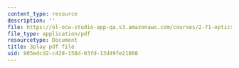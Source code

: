 ```yaml
---
content_type: resource
description: ''
file: https://ol-ocw-studio-app-qa.s3.amazonaws.com/courses/2-71-optics-spring-2009/905edcd2c428158d03fd13d49fe21868_Q84-DIyl5wQ.pdf
file_type: application/pdf
resourcetype: Document
title: 3play pdf file
uid: 905edcd2-c428-158d-03fd-13d49fe21868
---
```

